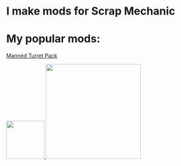 # I make mods for Scrap Mechanic

# My popular mods:
<div>
        <div width="350">
                <a href="https://github.com/Vajdani/SM-Manned-Turret-Pack" target="_blank" width="100">
                        <p>Manned Turret Pack</p>
                        <img src="https://store.fastly.steamstatic.com/public/shared/images/header/logo_steam.svg" width="100"/>
                </a>
                <a href="https://steamcommunity.com/sharedfiles/filedetails/?id=3107290429" target="_blank" width="250">
                        <img src="https://images.steamusercontent.com/ugc/2508017401741509299/DCC13E1A801420BFB037E40761DF05EC12E26B94/" width="250" />
                </a>
        </div>
        <!-- <a href="https://github.com/Vajdani/SM-Laser-Tools">
                <img src="https://store.fastly.steamstatic.com/public/shared/images/header/logo_steam.svg?t=962016" width="250">
                <a href="https://steamcommunity.com/sharedfiles/filedetails/?id=2843905833">
                        <img src="https://github.com/Vajdani/SM-Laser-Tools/blob/main/preview.jpg" width="250">
                </a>
        </a>
        <a href="https://github.com/RaftMechanic/Raft-Mechanic-Game-Mode">
                <img src="https://store.fastly.steamstatic.com/public/shared/images/header/logo_steam.svg?t=962016" width="250">
                <a href="https://steamcommunity.com/sharedfiles/filedetails/?id=2807590049">
                        <img src="https://github.com/RaftMechanic/Raft-Mechanic-Game-Mode/blob/main/preview.jpg" width="250">
                </a>
        </a> -->
</div>
